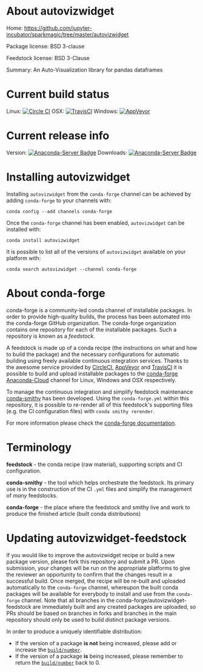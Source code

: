 About autovizwidget
===================

Home: https://github.com/jupyter-incubator/sparkmagic/tree/master/autovizwidget

Package license: BSD 3-clause

Feedstock license: BSD 3-Clause

Summary: An Auto-Visualization library for pandas dataframes



Current build status
====================

Linux: [![Circle CI](https://circleci.com/gh/conda-forge/autovizwidget-feedstock.svg?style=shield)](https://circleci.com/gh/conda-forge/autovizwidget-feedstock)
OSX: [![TravisCI](https://travis-ci.org/conda-forge/autovizwidget-feedstock.svg?branch=master)](https://travis-ci.org/conda-forge/autovizwidget-feedstock)
Windows: [![AppVeyor](https://ci.appveyor.com/api/projects/status/github/conda-forge/autovizwidget-feedstock?svg=True)](https://ci.appveyor.com/project/conda-forge/autovizwidget-feedstock/branch/master)

Current release info
====================
Version: [![Anaconda-Server Badge](https://anaconda.org/conda-forge/autovizwidget/badges/version.svg)](https://anaconda.org/conda-forge/autovizwidget)
Downloads: [![Anaconda-Server Badge](https://anaconda.org/conda-forge/autovizwidget/badges/downloads.svg)](https://anaconda.org/conda-forge/autovizwidget)

Installing autovizwidget
========================

Installing `autovizwidget` from the `conda-forge` channel can be achieved by adding `conda-forge` to your channels with:

```
conda config --add channels conda-forge
```

Once the `conda-forge` channel has been enabled, `autovizwidget` can be installed with:

```
conda install autovizwidget
```

It is possible to list all of the versions of `autovizwidget` available on your platform with:

```
conda search autovizwidget --channel conda-forge
```


About conda-forge
=================

conda-forge is a community-led conda channel of installable packages.
In order to provide high-quality builds, the process has been automated into the
conda-forge GitHub organization. The conda-forge organization contains one repository
for each of the installable packages. Such a repository is known as a *feedstock*.

A feedstock is made up of a conda recipe (the instructions on what and how to build
the package) and the necessary configurations for automatic building using freely
available continuous integration services. Thanks to the awesome service provided by
[CircleCI](https://circleci.com/), [AppVeyor](http://www.appveyor.com/)
and [TravisCI](https://travis-ci.org/) it is possible to build and upload installable
packages to the [conda-forge](https://anaconda.org/conda-forge)
[Anaconda-Cloud](http://docs.anaconda.org/) channel for Linux, Windows and OSX respectively.

To manage the continuous integration and simplify feedstock maintenance
[conda-smithy](http://github.com/conda-forge/conda-smithy) has been developed.
Using the ``conda-forge.yml`` within this repository, it is possible to re-render all of
this feedstock's supporting files (e.g. the CI configuration files) with ``conda smithy rerender``.

For more information please check the [conda-forge documentation](https://conda-forge.org/docs/).

Terminology
===========

**feedstock** - the conda recipe (raw material), supporting scripts and CI configuration.

**conda-smithy** - the tool which helps orchestrate the feedstock.
                   Its primary use is in the construction of the CI ``.yml`` files
                   and simplify the management of *many* feedstocks.

**conda-forge** - the place where the feedstock and smithy live and work to
                  produce the finished article (built conda distributions)


Updating autovizwidget-feedstock
================================

If you would like to improve the autovizwidget recipe or build a new
package version, please fork this repository and submit a PR. Upon submission,
your changes will be run on the appropriate platforms to give the reviewer an
opportunity to confirm that the changes result in a successful build. Once
merged, the recipe will be re-built and uploaded automatically to the
`conda-forge` channel, whereupon the built conda packages will be available for
everybody to install and use from the `conda-forge` channel.
Note that all branches in the conda-forge/autovizwidget-feedstock are
immediately built and any created packages are uploaded, so PRs should be based
on branches in forks and branches in the main repository should only be used to
build distinct package versions.

In order to produce a uniquely identifiable distribution:
 * If the version of a package **is not** being increased, please add or increase
   the [``build/number``](http://conda.pydata.org/docs/building/meta-yaml.html#build-number-and-string).
 * If the version of a package **is** being increased, please remember to return
   the [``build/number``](http://conda.pydata.org/docs/building/meta-yaml.html#build-number-and-string)
   back to 0.